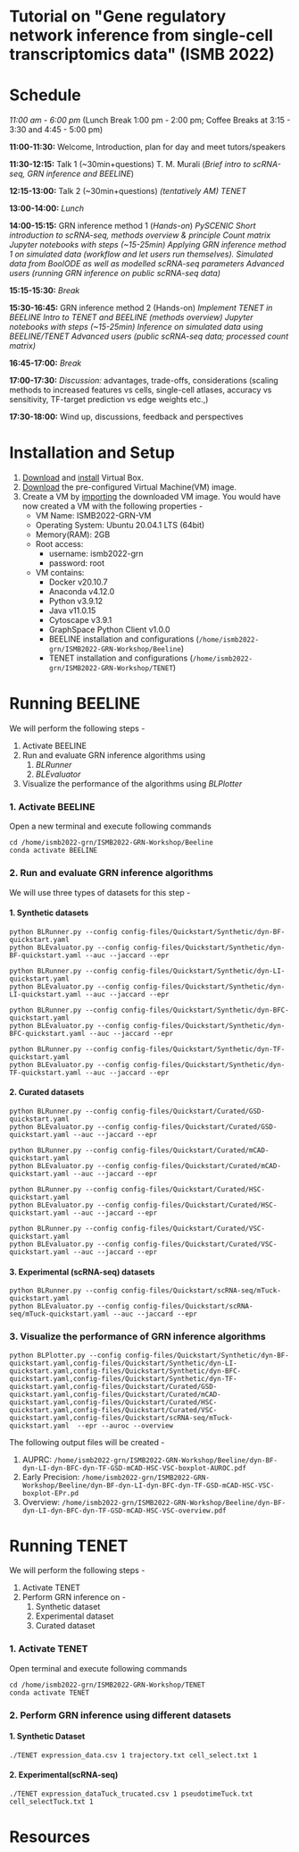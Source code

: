 # Tutorial on "Gene regulatory network inference from single-cell transcriptomics data" (ISMB 2022)

# Schedule 

*11:00 am - 6:00 pm* (Lunch Break 1:00 pm - 2:00 pm; Coffee Breaks at 3:15 - 3:30 and 4:45 - 5:00 pm)

**11:00-11:30:** Welcome, Introduction, plan for day and meet tutors/speakers

**11:30-12:15:** Talk 1 (~30min+questions)
    T. M. Murali (*Brief intro to scRNA-seq, GRN inference and BEELINE*)

**12:15-13:00:** Talk 2 (~30min+questions)
    *(tentatively AM) TENET*

**13:00-14:00:** *Lunch*

**14:00-15:15:** GRN inference method 1 (*Hands-on*)
    *PySCENIC*
    *Short introduction to scRNA-seq, methods overview &amp; principle*
    *Count matrix*
    *Jupyter notebooks with steps (~15-25min)*
    *Applying GRN inference method 1 on simulated data (workflow and let users run
themselves). Simulated data from BoolODE as well as modelled scRNA-seq
parameters*
    *Advanced users (running GRN inference on public scRNA-seq data)*

**15:15-15:30:** *Break*

**15:30-16:45:** GRN inference method 2 (Hands-on)
    *Implement TENET in BEELINE*
    *Intro to TENET and BEELINE (methods overview)*
    *Jupyter notebooks with steps (~15-25min)*
    *Inference on simulated data using BEELINE/TENET*
    *Advanced users (public scRNA-seq data; processed count matrix)*

**16:45-17:00:** *Break*

**17:00-17:30:** *Discussion:* advantages, trade-offs, considerations (scaling methods to increased features vs cells, single-cell atlases, accuracy vs sensitivity, TF-target prediction vs
edge weights etc.,)

**17:30-18:00:** Wind up, discussions, feedback and perspectives

# Installation and Setup
1. [Download](https://www.virtualbox.org/wiki/Downloads) and [install](https://www.virtualbox.org/manual/ch02.html) Virtual Box.
2. [Download](https://bioinformatics.cs.vt.edu/~murali/beeline-tutorials/ISMB2022-GRN-Ubuntu20.04_final.ova) the pre-configured Virtual Machine(VM) image.
3. Create a VM by [importing](https://docs.oracle.com/cd/E26217_01/E26796/html/qs-import-vm.html) the downloaded VM image.
You would have now created a VM with the following properties - 
    - VM Name: ISMB2022-GRN-VM
    - Operating System: Ubuntu 20.04.1 LTS (64bit)
    - Memory(RAM): 2GB
    - Root access:
        - username: ismb2022-grn
        - password: root
    - VM contains:
        - Docker v20.10.7
        - Anaconda v4.12.0
        - Python v3.9.12
        - Java v11.0.15
        - Cytoscape v3.9.1
        - GraphSpace Python Client v1.0.0
        - BEELINE installation and configurations (`/home/ismb2022-grn/ISMB2022-GRN-Workshop/Beeline`)
        - TENET installation and configurations (`/home/ismb2022-grn/ISMB2022-GRN-Workshop/TENET`)
# Running BEELINE
We will perform the following steps - 
1. Activate BEELINE 
2. Run and evaluate GRN inference algorithms using 
   1. *BLRunner*
   2. *BLEvaluator*
3. Visualize the performance of the algorithms using *BLPlotter*
### 1. Activate BEELINE
Open a new terminal and execute following commands
```commandline
cd /home/ismb2022-grn/ISMB2022-GRN-Workshop/Beeline
conda activate BEELINE
```

### 2. Run and evaluate GRN inference algorithms
We will use three types of datasets for this step - 

#### 1. Synthetic datasets
```commandline
python BLRunner.py --config config-files/Quickstart/Synthetic/dyn-BF-quickstart.yaml
python BLEvaluator.py --config config-files/Quickstart/Synthetic/dyn-BF-quickstart.yaml --auc --jaccard --epr

python BLRunner.py --config config-files/Quickstart/Synthetic/dyn-LI-quickstart.yaml
python BLEvaluator.py --config config-files/Quickstart/Synthetic/dyn-LI-quickstart.yaml --auc --jaccard --epr

python BLRunner.py --config config-files/Quickstart/Synthetic/dyn-BFC-quickstart.yaml
python BLEvaluator.py --config config-files/Quickstart/Synthetic/dyn-BFC-quickstart.yaml --auc --jaccard --epr

python BLRunner.py --config config-files/Quickstart/Synthetic/dyn-TF-quickstart.yaml
python BLEvaluator.py --config config-files/Quickstart/Synthetic/dyn-TF-quickstart.yaml --auc --jaccard --epr
```
#### 2. Curated datasets
```commandline
python BLRunner.py --config config-files/Quickstart/Curated/GSD-quickstart.yaml
python BLEvaluator.py --config config-files/Quickstart/Curated/GSD-quickstart.yaml --auc --jaccard --epr

python BLRunner.py --config config-files/Quickstart/Curated/mCAD-quickstart.yaml
python BLEvaluator.py --config config-files/Quickstart/Curated/mCAD-quickstart.yaml --auc --jaccard --epr

python BLRunner.py --config config-files/Quickstart/Curated/HSC-quickstart.yaml
python BLEvaluator.py --config config-files/Quickstart/Curated/HSC-quickstart.yaml --auc --jaccard --epr

python BLRunner.py --config config-files/Quickstart/Curated/VSC-quickstart.yaml
python BLEvaluator.py --config config-files/Quickstart/Curated/VSC-quickstart.yaml --auc --jaccard --epr
```

#### 3. Experimental (scRNA-seq) datasets
```commandline
python BLRunner.py --config config-files/Quickstart/scRNA-seq/mTuck-quickstart.yaml
python BLEvaluator.py --config config-files/Quickstart/scRNA-seq/mTuck-quickstart.yaml --auc --jaccard --epr
```

### 3. Visualize the performance of GRN inference algorithms
```commandline
python BLPlotter.py --config config-files/Quickstart/Synthetic/dyn-BF-quickstart.yaml,config-files/Quickstart/Synthetic/dyn-LI-quickstart.yaml,config-files/Quickstart/Synthetic/dyn-BFC-quickstart.yaml,config-files/Quickstart/Synthetic/dyn-TF-quickstart.yaml,config-files/Quickstart/Curated/GSD-quickstart.yaml,config-files/Quickstart/Curated/mCAD-quickstart.yaml,config-files/Quickstart/Curated/HSC-quickstart.yaml,config-files/Quickstart/Curated/VSC-quickstart.yaml,config-files/Quickstart/scRNA-seq/mTuck-quickstart.yaml  --epr --auroc --overview
```
The following output files will be created - 
1. AUPRC: `/home/ismb2022-grn/ISMB2022-GRN-Workshop/Beeline/dyn-BF-dyn-LI-dyn-BFC-dyn-TF-GSD-mCAD-HSC-VSC-boxplot-AUROC.pdf`
2. Early Precision: `/home/ismb2022-grn/ISMB2022-GRN-Workshop/Beeline/dyn-BF-dyn-LI-dyn-BFC-dyn-TF-GSD-mCAD-HSC-VSC-boxplot-EPr.pd`
3. Overview: `/home/ismb2022-grn/ISMB2022-GRN-Workshop/Beeline/dyn-BF-dyn-LI-dyn-BFC-dyn-TF-GSD-mCAD-HSC-VSC-overview.pdf`

# Running TENET
We will perform the following steps - 
1. Activate TENET 
2. Perform GRN inference on -
   1. Synthetic dataset
   2. Experimental dataset
   3. Curated dataset
    
### 1. Activate TENET
Open terminal and execute following commands
```commandline
cd /home/ismb2022-grn/ISMB2022-GRN-Workshop/TENET
conda activate TENET
```

### 2. Perform GRN inference using different datasets

#### 1. Synthetic Dataset
```commandline
./TENET expression_data.csv 1 trajectory.txt cell_select.txt 1
```
#### 2. Experimental(scRNA-seq)
```commandline
./TENET expression_dataTuck_trucated.csv 1 pseudotimeTuck.txt cell_selectTuck.txt 1
```
# Resources
